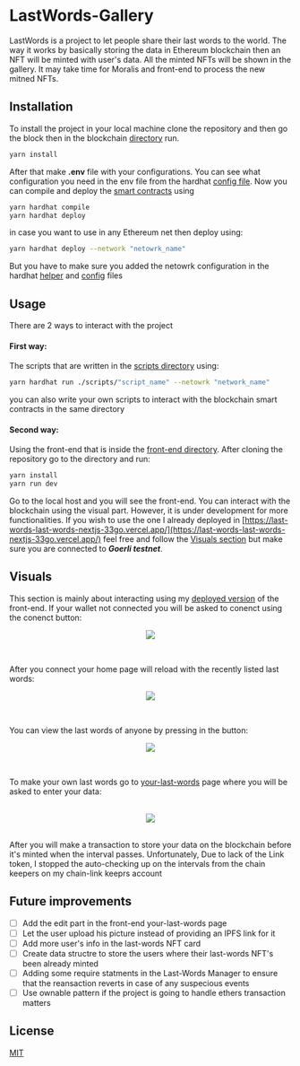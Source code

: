 # LastWords-Gallery

LastWords is a project to let people share their last words to the world. The way it works by basically storing the data in Ethereum blockchain then an NFT will be minted with user's data. All the minted NFTs will be shown in the gallery. It may take time for Moralis and front-end to process the new  mitned NFTs.
## Installation

To install the project in your local machine clone the repository and then go the block then in the blockchain [directory](https://github.com/Asem-Abdelhady/LastWords/tree/master/LastWords-hardhat) run.

```bash
yarn install
```
After that make **.env** file with your configurations. You can see what configuration you need in the env file from the hardhat [config file](https://github.com/Asem-Abdelhady/LastWords/blob/master/LastWords-hardhat/hardhat.config.js). Now you can compile and deploy the [smart contracts](https://github.com/Asem-Abdelhady/LastWords/tree/master/LastWords-hardhat/contracts) using

```bash
yarn hardhat compile
yarn hardhat deploy
```
in case you want to use in any Ethereum net then deploy using:

```bash
yarn hardhat deploy --network "netowrk_name"
```
But you have to make sure you added the netowrk configuration in the hardhat [helper](https://github.com/Asem-Abdelhady/LastWords/blob/master/LastWords-hardhat/helper-hardhat-config.js) and [config](https://github.com/Asem-Abdelhady/LastWords/blob/master/LastWords-hardhat/hardhat.config.js) files

## Usage
There are 2 ways to interact with the project
#### First way:
The scripts that are written in the [scripts directory](https://github.com/Asem-Abdelhady/LastWords/tree/master/LastWords-hardhat/scripts) using:
```bash
yarn hardhat run ./scripts/"script_name" --netowrk "network_name"
```
you can also write your own scripts to interact with the blockchain smart contracts in the same directory
#### Second way:
Using the front-end that is inside the [front-end directory](https://github.com/Asem-Abdelhady/LastWords/tree/master/LastWords-nextjs). After cloning the repository go to the directory and run:
```bash
yarn install
yarn run dev
``` 
Go to the local host and you will see the front-end. You can interact with the blockchain using the visual part. However, it is under development for more functionalities. If you wish to use the one I already deployed in [https://last-words-last-words-nextjs-33go.vercel.app/](https://last-words-last-words-nextjs-33go.vercel.app/) feel free and follow the [Visuals section](#Visuals) but make sure you are connected to ***Goerli testnet***.

## Visuals
This section is mainly about interacting using my [deployed version](https://last-words-last-words-nextjs-33go.vercel.app/) of the front-end. If your wallet not connected you will be asked to conenct using the conenct button: <br />
<p align="center">
  <img src="https://user-images.githubusercontent.com/40506647/192311054-b41a95c7-c44f-4c41-9ef3-8fd0dc18a3b8.png" />
</p>
<br />

After you connect your home page will reload with the recently listed last words: <br />
<p align="center">
  <img src="https://user-images.githubusercontent.com/40506647/192310252-1450f837-f480-491c-8014-fcfe73b3e530.png" />
</p>
<br />

You can view the last words of anyone by pressing in the button: <br />
<p align="center">
  <img src="https://user-images.githubusercontent.com/40506647/192311888-60fec742-3705-4ecb-bf73-3f08efacef6f.png" />
</p>
<br />


To make your own last words go to [your-last-words](https://last-words-last-words-nextjs-33go.vercel.app/your-last-words) page where you will be asked to enter your data:<br />
<br />
<p align="center">
  <img src="https://user-images.githubusercontent.com/40506647/192312506-0c275096-2c15-4b81-8f1b-7582dec391d4.png" />
</p>
<br />
After you will make a transaction to store your data on the blockchain before it's minted when the interval passes. Unfortunately, Due to lack of the Link token, I stopped the auto-checking up on the intervals from the chain keepers on my chain-link keeprs account

## Future improvements
- [ ] Add the edit part in the front-end your-last-words page
- [ ] Let the user upload his picture instead of providing an IPFS link for it
- [ ] Add more user's info in the last-words NFT card
- [ ] Create data structre to store the users where their last-words NFT's been already minted
- [ ] Adding some require statments in the Last-Words Manager to ensure that the reansaction reverts in case of any suspecious events
- [ ] Use ownable pattern if the project is going to handle ethers transaction matters
## License
[MIT](https://choosealicense.com/licenses/mit/)
